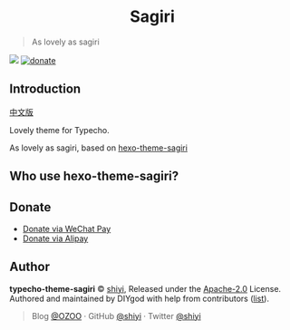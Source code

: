 <h1 align="center">Sagiri</h1>

> As lovely as sagiri

[![](https://img.shields.io/badge/license-GPL%203-blue.svg?style=flat-square)](https://github.com/shiyiya/typecho-theme-sagiri/blob/master/LICENSE)
[![donate](https://img.shields.io/badge/$-donate-ff69b4.svg?style=flat-square)](https://github.com/shiyiya/typecho-theme-sagiri#donate)

## Introduction

[中文版](../README.md)

Lovely theme for Typecho.

As lovely as sagiri, based on [hexo-theme-sagiri](https://github.com/DIYgod/hexo-theme-sagiri)

## Who use hexo-theme-sagiri?

## Donate

- [Donate via WeChat Pay]()
- [Donate via Alipay]()

## Author

**typecho-theme-sagiri** © [shiyi](https://github.com/shiyiya), Released under the [Apache-2.0](./LICENSE) License.<br>
Authored and maintained by DIYgod with help from contributors ([list](https://github.com/shiyiya/typecho-theme-sagiri/contributors)).

> Blog [@OZOO](https://www.runtua.cn) · GitHub [@shiyi](https://github.com/shiyiya) · Twitter [@shiyi](https://twitter.com/)

